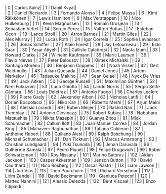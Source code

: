 | 0 | Carlos Sainz|
| 1 | Daniil Kvyat|  
| 2 | Daniel Ricciardo |
| 3 | Fernando Alonso |
| 4 | Felipe Massa |
| 6 | Kimi Räikkönen |
| 7 | Lewis Hamilton |
| 9 | Max Verstappen |
| 10 | Nico Hulkenburg |
| 11 | Kevin Magnussen |
| 12 | Romain Grosjean |
| 13 | Sebastian Vettel |
| 14 | Sergio Perez |
| 15 | Valtteri Bottas |
| 17 | Esteban Ocon |
| 19 | Lance Stroll |
| 20 | Arron Barnes |
| 21 | Martin Giles |
| 22 | Alex Murray |
| 23 | Lucas Roth |
| 24 | Igor Correia |
| 25 | Sophie Levasseur |
| 26 | Jonas Schiffer |
| 27 | Alain Forest |
| 28 | Jay Letourneau |
| 29 | Esto Saari |
| 30 | Yasar Atiyeh |
| 31 | Callisto Calabresi |
| 32 | Naota Izum |
| 33 | Howard Clarke |
| 34 | Wilheim Kaufmann |
| 35 | Marie Laursen |
| 36 | Flavio Nieves |
| 37 | Peter Belousov |
| 38 | Klimek Michalski |
| 39 | Santiago Moreno |
| 40 | Benjamin Coppens |
| 41 | Noah Visser |
| 42 | Gert Waldmuller |
| 43 | Julian Quesada |
| 44 | Daniel Jones |
| 45 | Artem Markelov |
| 46 | Tadasuke Makino |
| 47 | Sean Gelael |
| 48 | Nyck De Vries |
| 49 | Jack Aitken |
| 50 | George Russell |
| 51 | Maximilian Günther|
| 52 | Nirei Fukuzumi |
| 53 | Luca Ghiotto |
| 54 | Lando Norris |
| 55 | Sérgio Sette Câmara |
| 56 | Louis Delétraz |
| 57 | Antonio Fuoco |
| 58 | Charles Leclerc |
| 59 | Pierre Gasly |
| 62 | Alexander Albon |
| 63 | Nicholas Latifi |
| 64 | Dorian Boccolacci |
| 65 | Niko Kari |
| 66 | Roberto Merhi |
| 67 | Arjun Maini |
| 68 | Alessio Lorandi |
| 69 | Ruben Meijer |
| 70 | Rashid Nair |
| 71 | Jack Tremblay |
| 74 | Antonio Giovinazzi |
| 75 | Robert Kubica |
| 78 | Nobuharu Matsushita |
| 79 | Nikita Mazepin |
| 80 | Guanya Zhou |
| 81 | Mick Schumacher |
| 82 | Callum Ilott |
| 83 | Juan Manuel Correa |
| 84 | Jordan King |
| 85 | Mahaveer Raghunathan |
| 86 | Tatiana Calderon |
| 87 | Anthoine Hubert |
| 88 | Guiliano Alesi |
| 89 | Ralph Boschung |
| 90 | Michael Schumacher |
| 91 | Dan Ticktum |
| 92 | Marcus Armstrong |
| 93 | Christian Lundgaard |
| 94 | Yuki Tsunoda |
| 95 | Jehan Daruvala |
| 96 | Gulherme Samaia |
| 97 | Pedro Piquet |
| 98 | Felipe Drugovich |
| 99 | Rober Schwartzman |
| 100 | Roy Nissany |
| 101 | Marino Satorus |
| 102 | Aidan Jackson |
| 103 | Casper Akkerman |
| 109 | Jenson Button | 
| 110 | David Coulthard |
| 111 | Nico Rosberg |
| 112 | Oscar Piastri |
| 113 | Liam Lawson |
| 114 | Juri Vips |
| 115 | Theo Pourchaire |
| 116 | Richard Verschoor |
| 117 | Lirim Zendeli |
| 118 | David Beckmann |
| 119 | Gianluca Petecof |
| 120 | Matteo Nannini |
| 121 | Alessio Deledda |
| 122 | Bent Viscaal |
| 123 | Enzo Fitipaldi |